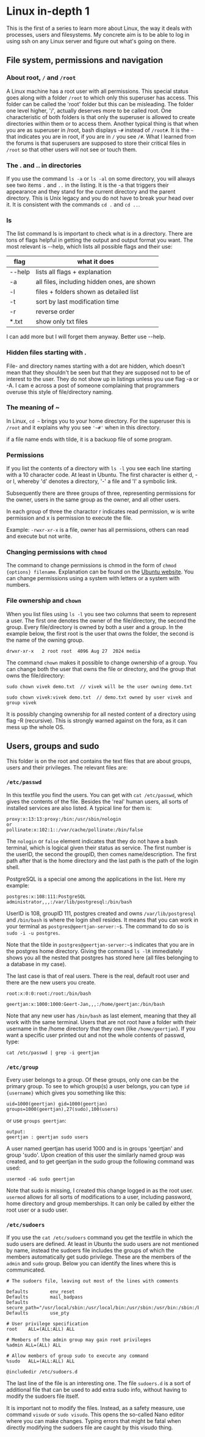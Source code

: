 # Linux in-depth 1

This is the first of a series to learn more about Linux, the way it deals with processes, users and filesystems. My concrete aim is to be able to log in using ssh on any Linux server and figure out what's going on there.

## File system, permissions and navigation

### About root, `/` and `/root`

A Linux machine has a root user with all permissions. This special status goes along with a folder `/root` to which only this superuser has access. This folder can be called the 'root' folder but this can be misleading. The folder one level higher, '/', actually deserves more to be called root. One characteristic of both folders is that only the superuser is allowed to create directories within them or to access them. Another typical thing is that when you are as superuser in /root, bash displays `~#` instead of `/root#`. It is the `~` that indicates you are in root, if you are in `/` you see `/#`. What I learned from the forums is that superusers are supposed to store their critical files in `/root` so that other users will not see or touch them.

### The . and .. in directories

If you use the command `ls -a` or `ls -al` on some directory, you will always see two items `.` and `..` in the listing. It is the -a that triggers their appearance and they stand for the current directory and the parent directory. This is Unix legacy and you do not have to break your head over it. It is consistent with the commands `cd .` and `cd ..`.

### ls

The list command ls is important to check what is in a directory. There are tons of flags helpful in getting the output and output format you want. The most relevant is --help, which lists all possible flags and their use:

|flag|what it does|
|----|----|
|--help|lists all flags + explanation|
|-a|all files, including hidden ones, are shown|
|-l|files + folders shown as detailed list|
|-t|sort by last modification time|
|-r|reverse order|
|*.txt|show only txt files|

I can add more but I will forget them anyway. Better use --help.

### Hidden files starting with .

File- and directory names starting with a dot are hidden, which doesn't mean that they shouldn't be seen but that they are supposed not to be of interest to the user. They do not show up in listings unless you use flag -a or -A. I cam e across a post of someone complaining that programmers overuse this style of file/directory naming.

### The meaning of ~

In Linux, `cd ~` brings you to your home directory. For the superuser this is `/root` and it explains why you see `'~#'` when in this directory. 

if a file name ends with tilde, it is a backuop file of some program.

### Permissions

If you list the contents of a directory with `ls -l` you see each line starting with a 10 character code. At least in Ubuntu. The first character is either d, - or l, whereby 'd' denotes a directory, '-' a file and 'l' a symbolic link.

Subsequently there are three groups of three, representing permissions for the owner, users in the same group as the owner, and all other users.

In each group of three the charactor r indicates read permission, w is write permission and x is permission to execute the file.

Example: `-rwxr-xr-x` is a file, owner has all permissions, others can read and execute but not write.

### Changing permissions with `chmod`

The command to change permissions is chmod in the form of `chmod {options} filename`. Explanation can be found on the [Ubuntu website](https://help.ubuntu.com/community/FilePermissions). You can change permissions using a system with letters or a system with numbers.

### File  ownership and `chown`

When you list files using `ls -l` you see two columns that seem to represent a user. The first one denotes the owner of the file/directory, the second the group. Every file/directory is owned by both a user and a group. In the example below, the first root is the user that owns the folder, the second is the name of the owning group.

```
drwxr-xr-x   2 root root  4096 Aug 27  2024 media
```

The command `chown` makes it possible to change ownership of a group. You can change both the user that owns the file or directory, and the group that owns the file/directory:

```
sudo chown vivek demo.txt  // vivek will be the user owning demo.txt
 
sudo chown vivek:vivek demo.txt  // demo.txt owned by user vivek and group vivek
```

It is possibly changing ownership for all nested content of a directory using flag -R (recursive). This is strongly warned against on the fora, as it can mess up the whole OS.

## Users, groups and sudo

This folder is on the root and contains the text files that are about groups, users and their privileges. The relevant files are:

### `/etc/passwd`

In this textfile you find the users. You can get with `cat /etc/passwd`, which gives the contents of the file. Besides the 'real' human users, all sorts of installed services are also listed. A typical line for them is:

```
proxy:x:13:13:proxy:/bin:/usr/sbin/nologin
or
pollinate:x:102:1::/var/cache/pollinate:/bin/false
```

The `nologin` or `false` element indicates that they do not have a bash terminal, which is logical given their status as service. The first number is the userID, the second the groupID, then comes name/description. The first path after that is the home directory and the last path is the path of the login shell.

PostgreSQL is a special one among the applications in the list. Here my example:

```
postgres:x:108:111:PostgreSQL administrator,,,:/var/lib/postgresql:/bin/bash
```

UserID is 108, groupID 111, postgres created and owns `/var/lib/postgresql` and `/bin/bash` is where the login shell resides. It means that you can work in your terminal as `postgres@geertjan-server:~$`. The command to do so is `sudo -i -u postgres`.

Note that the tilde in `postgres@geertjan-server:~$` indicates that you are in the postgres home directory. Giving the command `ls -lR` immediately shows you all the nested that postgres has stored here (all files belonging to a database in my case).

The last case is that of real users. There is the real, default root user and there are the new users you create.

```
root:x:0:0:root:/root:/bin/bash

geertjan:x:1000:1000:Geert-Jan,,,:/home/geertjan:/bin/bash
```

Note that any new user has `/bin/bash` as last element, meaning that they all work with the same terminal. Users that are not root have a folder with their username in the /home directory that they own (like `/home/geertjan`). If you want a specific user printed out and not the whole contents of passwd, type:  

```
cat /etc/passwd | grep -i geertjan
```

### `/etc/group`

Every user belongs to a group. Of these groups, only one can be the primary group. To see to which group(s) a user belongs, you can type `id {username}` which gives you something like this:

```
uid=1000(geertjan) gid=1000(geertjan) groups=1000(geertjan),27(sudo),100(users)
```

or use `groups geertjan`:

```
output:
geertjan : geertjan sudo users
```

A user named geertjan has userid 1000 and is in groups 'geertjan' and group 'sudo'. Upon creation of this user the similarly named group was created, and to get geertjan in the sudo group the following command was used:

```
usermod -aG sudo geertjan
```

Note that sudo is missing, I created this change logged in as the root user. `usermod` allows for all sorts of modifications to a user, including password, home directory and group memberships. It can only be called by either the root user or a sudo user.

### `/etc/sudoers`

If you use the `cat /etc/sudoers` command you get the textfile in which the sudo users are defined. At least in Ubuntu the sudo users are not mentioned by name, instead the sudoers file includes the groups of which the members automatically get sudo privilege. These are the members of the `admin` and `sudo` group. Below you can identify the lines where this is communicated. 

```
# The sudoers file, leaving out most of the lines with comments

Defaults        env_reset
Defaults        mail_badpass
Defaults        secure_path="/usr/local/sbin:/usr/local/bin:/usr/sbin:/usr/bin:/sbin:/bin:/snap/bin"
Defaults        use_pty

# User privilege specification
root    ALL=(ALL:ALL) ALL

# Members of the admin group may gain root privileges
%admin ALL=(ALL) ALL

# Allow members of group sudo to execute any command
%sudo   ALL=(ALL:ALL) ALL

@includedir /etc/sudoers.d
```

The last line of the file is an interesting one. The file `sudoers.d` is a sort of additional file that can be used to add extra sudo info, without having to modify the sudoers file itself.

It is important not to modify the files. Instead, as a safety measure, use command `visudo` or `sudo visudo`. This opens the so-called Nano editor where you can make changes. Typing errors that might be fatal when directly modifying the sudoers file are caught by this visudo thing.







 
